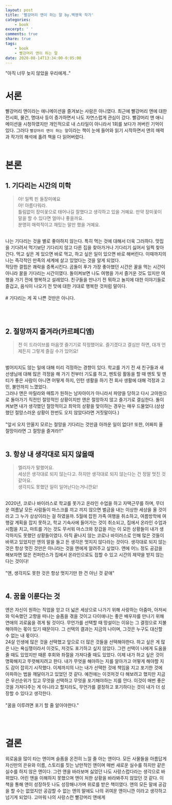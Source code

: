 ```yaml
---
layout: post
title: '빨강머리 앤이 하는 말 by.백영옥 작가'
categories:
    - book
excerpt: ' '
comments: true
share: true
tags:
    - book
    - 빨강머리 앤이 하는 말
date: 2020-08-14T13:34:00-0:05:00
---
```


"아직 너무 늦지 않았을 우리에게.."

# 서론
빨강머리 앤이라는 애니메이션을 즐겨보는 사람은 아니였다. 최근에 빨강머리 앤에 대한 전시회, 물건, 명대사 등이 증가하면서 나도 자연스럽게 관심이 갔다. 빨강머리 앤 애니메이션을 시청하였지만 개인적으로 내 스타일이 아니라서 1회를 보다가 꺼버린 기억이 있다. 그러다 `빨강머리 앤이 하는 말`이라는 책이 눈에 들어와 읽기 시작하면서 앤의 매력과 작가의 해석에 홀려 책을 다 읽어버렸다. <br/><br/>

# 본론
## 1. 기다리는 시간의 미학
> 아! 일찍 핀 들장미예요<br/>아! 아름다워라.<br/> 틀림없이 장미꽃으로 태어나길 잘했다고 생각하고 있을 거예요. 만약 장미꽃이 말을 할 수 있다면 얼마나 좋을까요.<br/> 분명히 매력적이고 재밌는 말만 했을 거예요.

<br/>
나는 기다리는 것을 별로 좋아하지 않는다. 특히 먹는 것에 대해서 더욱 그러하다. 맛집을 기다려서 먹기보단 기다리지 않고 다른 집을 찾아가거나 기다리기 싫어서 일찍 찾아간다. 먹고 싶은 게 있으면 바로 먹고, 하고 싶은 일이 있으면 바로 해버린다. 이때까지의 나는 즉각적인 만족의 세계에 살고 있었다는 것을 알게 되었다.<br/> 
적당한 결핍은 쾌락을 증폭시킨다. 곰돌이 푸가 가장 좋아했던 시간은 꿀을 먹는 시간이 아니라 꿀을 기다리는 시간이였다. 돌이켜보면 나도 여행을 가서 즐거운 것도 있지만 여행을 가기 전에 행복하고 설레었다. 친구들을 만나기 전 뭐하고 놀지에 대한 이야기들로 즐겁고, 음식이 나오기 전 맛에 대한 기대로 행복한 것처럼 말이다. 
<br/>
<br/>
# 기다리는 게 꼭 나쁜 것만은 아니다.

<br/> <br/> 

## 2. 절망까지 즐겨라(카르페디엠)
> 전 이 드라이브를 마음껏 즐기기로 작정했어요. 즐기겠다고 결심만 하면, 대개 언제든지 그렇게 즐길 수가 있어요!

<br/>
벌어지지도 않는 일에 대해 미리 걱정하는 경향이 있다. 학교를 가기 전 새 친구들과 새 선생님에 대해 많은 걱정을 해 가기 전부터 기도를 하고, 멘토링 활동을 할 때 멘토 및 멘티가 좋은 사람이 아니면 어떻게 하지, 인턴 생활을 하기 전 회사 생활에 대해 걱정과 고민, 불안까지 느꼈었다. <br/>
그러나 앤은 마릴라와 매튜가 원하는 남자아이가 아니라서 파양을 당하고 다시 고아원으로 돌아가기 직전인 절망적인 상황이지만 앤은 절망하지 않고 즐기기로 결심한다. 돌이켜보면 내가 생각했던 절망적이고 최악의 상황을 맞이하는 경우는 매우 드물었다.(상상했던 절망스러운 상황이 한번도 오지 않았다라면 거짓말이다.) 
<br/>
<br/>
"앞서 오지 안올지 모르는 절망을 기다리는 것만큼 아까운 일이 없다!! 또한, 어짜피 올 절망이라면 그 절망을 즐겨라!!"<br/> <br/> 

## 3. 항상 내 생각대로 되지 않을때
> 엘리자가 말했어요.<br/> 세상은 생각대로 되지 않는다고. 하지만 생각대로 되지 않는다는 건 정말 멋진 것 같아요.<br/>생각지도 못했던 일이 일어난다는거니깐요!

<br/>
2020년, 코로나 바이러스로 학교를 못가고 온라인 수업을 하고 자택근무를 하며, 무더운 여름날 모든 사람들이 마스크를 끼고 끼지 않으면 벌금을 내는 이상한 세상을 올 것이라고 그 누가 상상이라는 걸 하였을까. 5월에 잡힌 가족 여행을 취소하고, 여름방학에 여행갈 계획을 잡지 못하고, 학교 기숙사에 들어가는 것이 취소되고, 집에서 온라인 수업과 시험을 치고, 마트를 가는 것도 무서워 마스크와 장갑을 끼는 이 모든 상황들이 내가 생각하지도 못했던 상황들이였다. 아직 끝나지 않는 코로나 바이러스로 인해 많은 것들이 바뀌고 있었지만 앤의 말을 들고 든 생각은 멋지지 않다라는 것이다. 생각대로 되지 않는 것은 항상 멋진 것만은 아니라는 것을 앤에게 알려주고 싶었다. 앤에 어느 정도 공감을 해보자면 많은 컨퍼런스가 집에서 온라인으로도 접할 수 있고 시간의 제약을 받지 않는다는 것이다! 
<br/>
<br/>
"앤, 생각지도 못한 것은 항상 멋지기만 한 건 아닌 것 같애"
<br/>
<br/>

## 4. 꿈을 이룬다는 것
앤은 자신이 원하는 직업을 얻고 더 넓은 세상으로 나가기 위해 사랑하는 아줌마, 아저씨와 익숙했던 고향을 떠나는 슬픔을 겪을 것이고 다이애나는 좋은 배우자를 만나기 위해 연애의 괴로움을 겪게 될 것이다. 무언가를 선택할 때 망설이는 이유는 그 결정으로 지불해야하는 몫이 있기 때문이다. 그 선택의 결과는 지금의 나이며, 그것은 누구도 대신할 수 없는 내 몫이다. <br/>
24살 인생에 많은 것을 선택했고 앞으로 더 많은 것들을 선택해야한다. 하고 싶은 게 많은 나는 욕심쟁이라서 이것도, 저것도 포기하고 싶지 않았다. 그런 선택이 나에게 도움을 줄 때도 있었지만 때론 후회와 좌절을 가져다줄 때도 있었다. 이제 내가 하고 싶은 것이 명확해지고 뚜렷해지려고 한다. 내가 무엇을 해야하는 지를 알아가고 어떻게 해야할 지도 감이 잡히기 시작했다. 이제까지의 나는 내가 선택한 것에 책임을 지고 포기한 것에 아파하는 법을 깨달아가고 있었던 것 같다. 예전에는 이것저것 다 해보려고 했지만 지금은 우선순위가 있고 무엇을 선택하고 무엇을 포기해야하는 지를 안다. 이것이 매번 좋은 것을 가져다주는 게 아니라고 할지라도, 무언가를 결정하고 포기하다는 것이 내가 더 성장할 수 있다고 생각한다.<br/><br/>
"꿈을 이루려면 포기 할 줄 알아야한다." 

<br/><br/>

# 결론
외로움을 많이 타는 앤이며 슬픔을 온전히 느낄 줄 아는 앤이다. 모든 사물들을 아름답게 자신만의 은유와 이름, 스토리를 짓는 낭만적인 앤이며 매번 새로운 실수를 하지만 같은 실수를 하지 않은 앤이다. 그런 앤을 바라보며 싫었던 나도 사랑스럽다라는 생각으로 바뀌었다. 어린 앤을 이해하지 못했으며 앤이 처한 상황을 바라봐주지 않았던 것 같다. 이 책을 통해 앤이 성장하듯 나도 성장해나가며 위로를 받은 책이였다. 앤의 모든 말에 공감을 할 수는 없었지만 공감할 수 없는 앤의 말에도 나의 귀여운 앤이니깐 이라고 생각하고 넘기게 되었다. 고마워 나의 사랑스런 빨강머리 앤에게